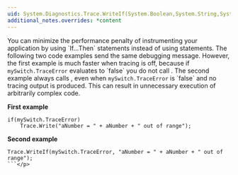 ```yaml
---
uid: System.Diagnostics.Trace.WriteIf(System.Boolean,System.String,System.String)
additional_notes.overrides: *content
---
```


<p>You can minimize the performance penalty of instrumenting your application by using `If...Then` statements instead of using <xref href="System.Diagnostics.Trace.WriteIf(System.Boolean,System.String)"></xref> statements. The following two code examples send the same debugging message. However, the first example is much faster when tracing is off, because if <code>mySwitch.TraceError</code> evaluates to `false` you do not call <xref href="System.Diagnostics.Trace.Write(System.String)"></xref>. The second example always calls <xref href="System.Diagnostics.Trace.WriteIf(System.Boolean,System.String)"></xref>, even when <code>mySwitch.TraceError</code> is `false` and no tracing output is produced. This can result in unnecessary execution of arbitrarily complex code.  
  
 **First example**  
  
```  
if(mySwitch.TraceError)   
    Trace.Write("aNumber = " + aNumber + " out of range");  
```  
  
 **Second example**  
  
```  
Trace.WriteIf(mySwitch.TraceError, "aNumber = " + aNumber + " out of range");  
```</p>


